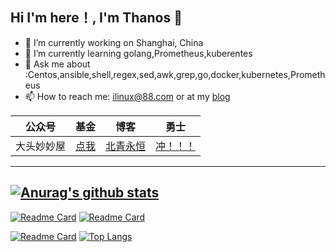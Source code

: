## **Hi  I'm here！,** **I'm Thanos :wave:**

- 🔭 I’m currently working on Shanghai, China
- 🌱 I’m currently learning golang,Prometheus,kuberentes
- 💬 Ask me about :Centos,ansible,shell,regex,sed,awk,grep,go,docker,kubernetes,Prometheus
- 📫 How to reach me: [ilinux@88.com](mailto:ilinux@88.com) or at my [blog](https://www.kococ.cn/)

| 公众号     | 基金                                    | 博客                              | 勇士                                  |
| ---------- | --------------------------------------- | --------------------------------- | ------------------------------------- |
| 大头妙妙屋 | [点我](https://www.kococ.cn/about.html) | [北青永恒](https://www.vlinux.cn/) | [冲！！！](https://img-api.kococ.cn/) |
--------------------------
[![Anurag's github stats](https://github-readme-stats.vercel.app/api?username=vlinux)](https://github.com/anuraghazra/github-readme-stats)
-----------------------
[![Readme Card](https://github-readme-stats.vercel.app/api/pin/?username=vlinux&repo=Kube-Prometheus)](https://github.com/anuraghazra/github-readme-stats)  [![Readme Card](https://github-readme-stats.vercel.app/api/pin/?username=vlinux&repo=img-api)](https://github.com/anuraghazra/github-readme-stats)

[![Readme Card](https://github-readme-stats.vercel.app/api/pin/?username=vlinux&repo=ansible-install-telegraf)](https://github.com/anuraghazra/github-readme-stats)  [![Top Langs](https://github-readme-stats.vercel.app/api/top-langs/?username=vlinux&layout=compact)](https://github.com/anuraghazra/github-readme-stats)



### 



###  
